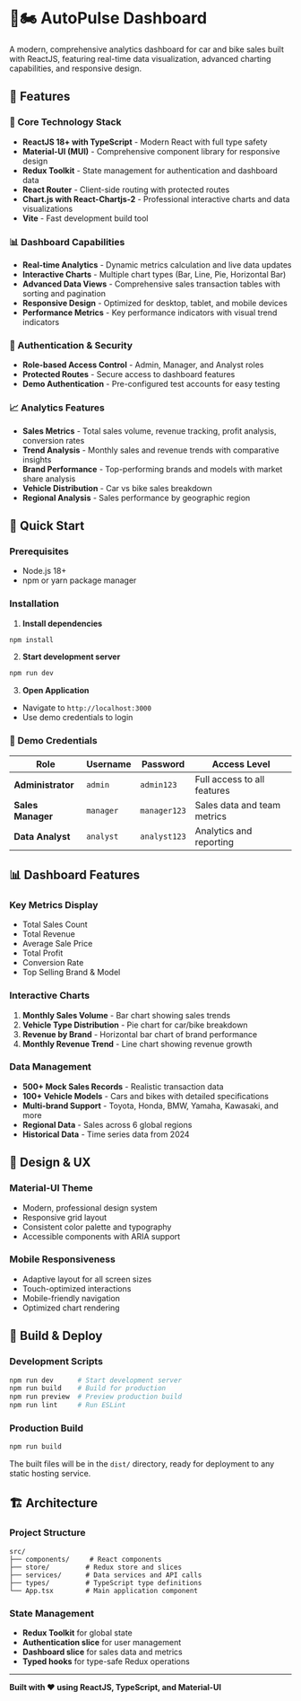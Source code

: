 # 🚗🏍️ AutoPulse Dashboard

A modern, comprehensive analytics dashboard for car and bike sales built with ReactJS, featuring real-time data visualization, advanced charting capabilities, and responsive design.

## 🌟 Features

### 🔧 Core Technology Stack
- **ReactJS 18+ with TypeScript** - Modern React with full type safety
- **Material-UI (MUI)** - Comprehensive component library for responsive design
- **Redux Toolkit** - State management for authentication and dashboard data
- **React Router** - Client-side routing with protected routes
- **Chart.js with React-Chartjs-2** - Professional interactive charts and data visualizations
- **Vite** - Fast development build tool

### 📊 Dashboard Capabilities
- **Real-time Analytics** - Dynamic metrics calculation and live data updates
- **Interactive Charts** - Multiple chart types (Bar, Line, Pie, Horizontal Bar)
- **Advanced Data Views** - Comprehensive sales transaction tables with sorting and pagination
- **Responsive Design** - Optimized for desktop, tablet, and mobile devices
- **Performance Metrics** - Key performance indicators with visual trend indicators

### 🔐 Authentication & Security
- **Role-based Access Control** - Admin, Manager, and Analyst roles
- **Protected Routes** - Secure access to dashboard features
- **Demo Authentication** - Pre-configured test accounts for easy testing

### 📈 Analytics Features
- **Sales Metrics** - Total sales volume, revenue tracking, profit analysis, conversion rates
- **Trend Analysis** - Monthly sales and revenue trends with comparative insights
- **Brand Performance** - Top-performing brands and models with market share analysis
- **Vehicle Distribution** - Car vs bike sales breakdown
- **Regional Analysis** - Sales performance by geographic region

## 🚀 Quick Start

### Prerequisites
- Node.js 18+ 
- npm or yarn package manager

### Installation

1. **Install dependencies**
```bash
npm install
```

2. **Start development server**
```bash
npm run dev
```

3. **Open Application**
- Navigate to `http://localhost:3000`
- Use demo credentials to login

### 🔑 Demo Credentials

| Role | Username | Password | Access Level |
|------|----------|----------|--------------|
| **Administrator** | `admin` | `admin123` | Full access to all features |
| **Sales Manager** | `manager` | `manager123` | Sales data and team metrics |
| **Data Analyst** | `analyst` | `analyst123` | Analytics and reporting |

## 📊 Dashboard Features

### Key Metrics Display
- Total Sales Count
- Total Revenue  
- Average Sale Price
- Total Profit
- Conversion Rate
- Top Selling Brand & Model

### Interactive Charts
1. **Monthly Sales Volume** - Bar chart showing sales trends
2. **Vehicle Type Distribution** - Pie chart for car/bike breakdown  
3. **Revenue by Brand** - Horizontal bar chart of brand performance
4. **Monthly Revenue Trend** - Line chart showing revenue growth

### Data Management
- **500+ Mock Sales Records** - Realistic transaction data
- **100+ Vehicle Models** - Cars and bikes with detailed specifications
- **Multi-brand Support** - Toyota, Honda, BMW, Yamaha, Kawasaki, and more
- **Regional Data** - Sales across 6 global regions
- **Historical Data** - Time series data from 2024

## 🎨 Design & UX

### Material-UI Theme
- Modern, professional design system
- Responsive grid layout
- Consistent color palette and typography
- Accessible components with ARIA support

### Mobile Responsiveness
- Adaptive layout for all screen sizes
- Touch-optimized interactions
- Mobile-friendly navigation
- Optimized chart rendering

## 🚢 Build & Deploy

### Development Scripts
```bash
npm run dev      # Start development server
npm run build    # Build for production  
npm run preview  # Preview production build
npm run lint     # Run ESLint
```

### Production Build
```bash
npm run build
```

The built files will be in the `dist/` directory, ready for deployment to any static hosting service.

## 🏗️ Architecture

### Project Structure
```
src/
├── components/     # React components
├── store/         # Redux store and slices
├── services/      # Data services and API calls
├── types/         # TypeScript type definitions
└── App.tsx        # Main application component
```

### State Management
- **Redux Toolkit** for global state
- **Authentication slice** for user management
- **Dashboard slice** for sales data and metrics
- **Typed hooks** for type-safe Redux operations

---

**Built with ❤️ using ReactJS, TypeScript, and Material-UI**
